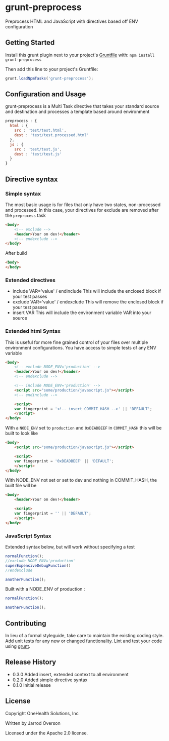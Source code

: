 # grunt-preprocess

Preprocess HTML and JavaScript with directives based off ENV configuration

## Getting Started
Install this grunt plugin next to your project's [Gruntfile][getting_started] with: `npm install grunt-preprocess`

Then add this line to your project's Gruntfile:

```javascript
grunt.loadNpmTasks('grunt-preprocess');
```

## Configuration and Usage

grunt-preprocess is a Multi Task directive that takes your
standard source and destination and processes a template based
around environment

```js
preprocess : {
  html : {
    src : 'test/test.html',
    dest : 'test/test.processed.html'
  },
  js : {
    src : 'test/test.js',
    dest : 'test/test.js'
  }
}
```

## Directive syntax

### Simple syntax

The most basic usage is for files that only have two states, non-processed and processed.
In this case, your directives for exclude are removed after the `preprocess` task

```html
<body>
    <!-- exclude -->
    <header>Your on dev!</header>
    <!-- endexclude -->
</body>
```

After build

```html
<body>
</body>
```

### Extended directives

 - include VAR='value' / endinclude
   This will include the enclosed block if your test passes
 - exclude VAR='value' / endexclude
   This will remove the enclosed block if your test passes
 - insert VAR
   This will include the environment variable VAR into your source

### Extended html Syntax

This is useful for more fine grained control of your files over multiple
environment configurations. You have access to simple tests of any ENV variable

```html
<body>
    <!-- exclude NODE_ENV='production' -->
    <header>Your on dev!</header>
    <!-- endexclude -->

    <!-- include NODE_ENV='production' -->
    <script src="some/production/javascript.js"></script>
    <!-- endinclude -->

    <script>
    var fingerprint = '<!-- insert COMMIT_HASH -->' || 'DEFAULT';
    </script>
</body>
```

With a `NODE_ENV` set to `production` and `0xDEADBEEF` in
`COMMIT_HASH` this will be built to look like

```html
<body>
    <script src="some/production/javascript.js"></script>

    <script>
    var fingerprint = '0xDEADBEEF' || 'DEFAULT';
    </script>
</body>
```

With NODE_ENV not set or set to dev and nothing in COMMIT_HASH,
the built file will be

```html
<body>
    <header>Your on dev!</header>

    <script>
    var fingerprint = '' || 'DEFAULT';
    </script>
</body>
```


### JavaScript Syntax

Extended syntax below, but will work without specifying a test

```js
normalFunction();
//exclude NODE_ENV='production'
superExpensiveDebugFunction()
//endexclude

anotherFunction();
```

Built with a NODE_ENV of production :

```js
normalFunction();

anotherFunction();
```


[grunt]: https://github.com/cowboy/grunt
[getting_started]: https://github.com/cowboy/grunt/blob/master/docs/getting_started.md

## Contributing
In lieu of a formal styleguide, take care to maintain the existing coding style. Add unit tests for any new or changed functionality. Lint and test your code using [grunt][grunt].

## Release History

 - 0.3.0 Added insert, extended context to all environment
 - 0.2.0 Added simple directive syntax
 - 0.1.0 Initial release

## License

Copyright OneHealth Solutions, Inc

Written by Jarrod Overson

Licensed under the Apache 2.0 license.
